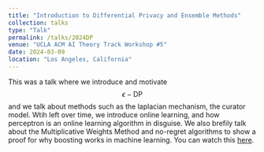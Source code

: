 ```yaml
---
title: "Introduction to Differential Privacy and Ensemble Methods"
collection: talks
type: "Talk"
permalink: /talks/2024DP
venue: "UCLA ACM AI Theory Track Workshop #5"
date: 2024-03-09
location: "Los Angeles, California"
---
```


This was a talk where we introduce and motivate $$\epsilon-\text{DP}$$ and we talk about methods such as the laplacian mechanism, the curator model. Wtih left over time, we introduce online learning, and how perceptron is an online learning algorithm in disguise. We also brefily talk about the Multiplicative Weights Method and no-regret algorithms to show a proof for why boosting works in machine learning. You can watch this [here](https://www.youtube.com/watch?v=RgQCSB8fJJA&list=PLPO7_kXilXFYUE5XuPoUaycfyH1lxx9U_&index=6). 